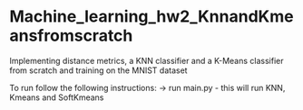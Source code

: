 # Machine_learning_hw2_KnnandKmeansfromscratch
Implementing distance metrics, a KNN classifier and a K-Means classifier from scratch and training on the MNIST dataset

To run follow the following instructions:
-> run main.py - this will run KNN, Kmeans and SoftKmeans
